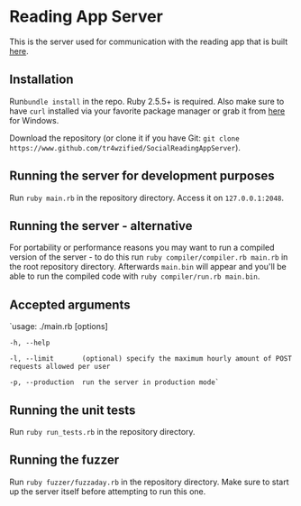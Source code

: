 # Reading App Server
This is the server used for communication with the reading app that is built [here](https://www.github.com/tr4wzified/socialreadingapp).

## Installation
Run`bundle install` in the repo. Ruby 2.5.5+ is required. Also make sure to have `curl` installed via your favorite package manager or grab it from [here](https://curl.se/windows/) for Windows.

Download the repository (or clone it if you have Git: `git clone https://www.github.com/tr4wzified/SocialReadingAppServer`).


## Running the server for development purposes
Run `ruby main.rb` in the repository directory. Access it on `127.0.0.1:2048`.

## Running the server - alternative
For portability or performance reasons you may want to run a compiled version of the server - to do this run `ruby compiler/compiler.rb main.rb` in the root repository directory. Afterwards `main.bin` will appear and you'll be able to run the compiled code with `ruby compiler/run.rb main.bin`.

## Accepted arguments
`usage: ./main.rb [options]

    -h, --help
    
    -l, --limit       (optional) specify the maximum hourly amount of POST requests allowed per user
    
    -p, --production  run the server in production mode`

## Running the unit tests
Run `ruby run_tests.rb` in the repository directory.

## Running the fuzzer
Run `ruby fuzzer/fuzzaday.rb` in the repository directory. Make sure to start up the server itself before attempting to run this one.

